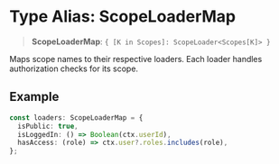 # Type Alias: ScopeLoaderMap

> **ScopeLoaderMap**: `{ [K in Scopes]: ScopeLoader<Scopes[K]> }`

Maps scope names to their respective loaders.
Each loader handles authorization checks for its scope.

## Example

```typescript
const loaders: ScopeLoaderMap = {
  isPublic: true,
  isLoggedIn: () => Boolean(ctx.userId),
  hasAccess: (role) => ctx.user?.roles.includes(role),
};
```
